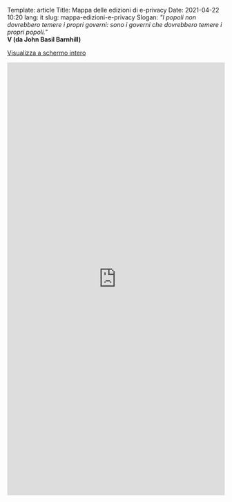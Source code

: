 Template: article
Title: Mappa delle edizioni di e-privacy
Date: 2021-04-22 10:20
lang: it
slug: mappa-edizioni-e-privacy
Slogan: <i>"I popoli non dovrebbero temere i propri governi: sono i governi che dovrebbero temere i propri popoli."</i><br/><b>V (da John Basil Barnhill)</b>

<!-- Usa height="1000px" -->

<p><a href="http://umap.openstreetmap.fr/it/map/eprivacy-3_58511">Visualizza a schermo intero</a></p>
<iframe width="100%" height="1000px" frameBorder="0" allowfullscreen src="http://umap.openstreetmap.fr/it/map/eprivacy-3_58511?scaleControl=true&miniMap=true&scrollWheelZoom=true&zoomControl=true&allowEdit=false&moreControl=false&searchControl=null&tilelayersControl=null&embedControl=null&datalayersControl=true&onLoadPanel=undefined&captionBar=false"></iframe>


<!--

Bisogna modificare questo foglio elettronico qui per aggiornare i dati della mappa


https://ethercalc.net/17whurbqij

-->
